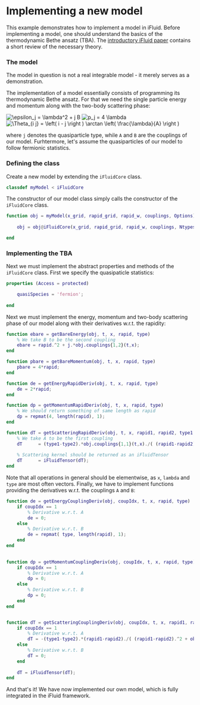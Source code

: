 # Implementing a new model

This example demonstrates how to implement a model in iFluid. Before implementing a model, one should understand the basics of the thermodynamic Bethe ansatz (TBA). The [introductory iFluid paper](https://arxiv.org/abs/2001.02547) contains a short review of the necessary theory.   

### The model

The model in question is not a real integrable model - it merely serves as a demonstration.

The implementation of a model essentially consists of programming its thermodynamic Bethe ansatz. For that we need the single particle energy and momentum along with the two-body scattering phase:  

<img src="https://latex.codecogs.com/svg.latex?\epsilon_j&space;=&space;\lambda^2&space;&plus;&space;j&space;B" title="\epsilon_j = \lambda^2 + j B" />

<img src="https://latex.codecogs.com/svg.latex?p_j&space;=&space;4&space;\lambda" title="p_j = 4 \lambda" />

<img src="https://latex.codecogs.com/svg.latex?\Theta_{i&space;j}&space;=&space;\left(&space;i&space;-&space;j&space;\right&space;)&space;\arctan&space;\left(&space;\frac{\lambda}{A}&space;\right&space;)" title="\Theta_{i j} = \left( i - j \right ) \arctan \left( \frac{\lambda}{A} \right )" />

where `j` denotes the quasiparticle type, while `A` and `B` are the couplings of our model. Furhtermore, let's assume the quasiparticles of our model to follow fermionic statistics.

### Defining the class

Create a new model by extending the `iFluidCore` class. 

```MATLAB
classdef myModel < iFluidCore
```

The constructor of our model class simply calls the constructor of the `iFluidCore` class.

```MATLAB
function obj = myModel(x_grid, rapid_grid, rapid_w, couplings, Options)   
   
    obj = obj@iFluidCore(x_grid, rapid_grid, rapid_w, couplings, Ntypes, Options);

end
```

### Implementing the TBA

Next we must implement the abstract properties and methods of the `iFluidCore` class. 
First we specify the quasipaticle statistics:

```MATLAB
properties (Access = protected)

    quasiSpecies = 'fermion'; 
    
end 
```

Next we must implement the energy, momentum and two-body scattering phase of our model along with their derivatives w.r.t. the rapidity: 

```MATLAB
function ebare = getBareEnergy(obj, t, x, rapid, type)
    % We take B to be the second coupling
    ebare = rapid.^2 + j.*obj.couplings{1,2}(t,x);
end

function pbare = getBareMomentum(obj, t, x, rapid, type)
    pbare = 4*rapid;
end

function de = getEnergyRapidDeriv(obj, t, x, rapid, type)
    de = 2*rapid;
end

function dp = getMomentumRapidDeriv(obj, t, x, rapid, type)
    % We should return something of same length as rapid 
    dp = repmat(4, length(rapid), 1);
end

function dT = getScatteringRapidDeriv(obj, t, x, rapid1, rapid2, type1, type2)
    % We take A to be the first coupling
    dT      = (type1-type2).*obj.couplings{1,1}(t,x)./( (rapid1-rapid2).^2 + obj.couplings{1,1}(t,x).^2 );
    
    % Scattering kernel should be returned as an iFluidTensor
    dT      = iFluidTensor(dT); 
end 
```

Note that all operations in general should be elementwise, as `x`, `lambda` and `type` are most often vectors.
Finally, we have to implement functions providing the derivatives w.r.t. the couplings `A` and `B`:

```MATLAB
function de = getEnergyCouplingDeriv(obj, coupIdx, t, x, rapid, type)
    if coupIdx == 1
        % Derivative w.r.t. A
        de = 0;
    else
        % Derivative w.r.t. B
        de = repmat( type, length(rapid), 1);
    end
end

    
function dp = getMomentumCouplingDeriv(obj, coupIdx, t, x, rapid, type)
    if coupIdx == 1
        % Derivative w.r.t. A
        dp = 0;
    else
        % Derivative w.r.t. B
        dp = 0;
    end
end


function dT = getScatteringCouplingDeriv(obj, coupIdx, t, x, rapid1, rapid2, type1, type2)    
    if coupIdx == 1
        % Derivative w.r.t. A
        dT = -(type1-type2).*(rapid1-rapid2)./( (rapid1-rapid2).^2 + obj.couplings{1,1}(t,x).^2 );
    else
        % Derivative w.r.t. B
        dT = 0;
    end
    
    dT = iFluidTensor(dT);
end 
```
And that's it! We have now implemented our own model, which is fully integrated in the iFluid framework.